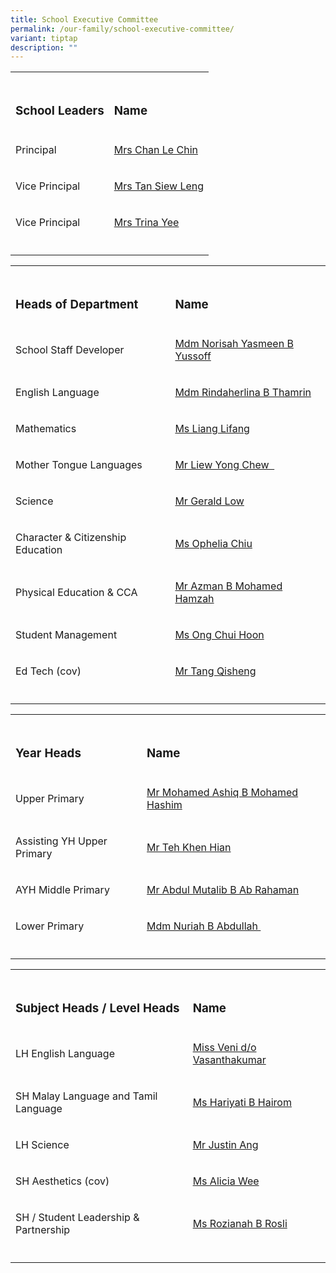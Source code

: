 ```yaml
---
title: School Executive Committee
permalink: /our-family/school-executive-committee/
variant: tiptap
description: ""
---
```

<table style="minWidth: 50px">
<colgroup>
<col>
<col>
</colgroup>
<tbody>
<tr>
<td rowspan="1" colspan="1">
<p></p>
</td>
<td rowspan="1" colspan="1">
<p></p>
</td>
</tr>
<tr>
<td rowspan="1" colspan="1">
<h3><strong>School Leaders</strong></h3>
</td>
<td rowspan="1" colspan="1">
<h3><strong>      Name</strong></h3>
</td>
</tr>
<tr>
<td rowspan="1" colspan="1">
<p>Principal</p>
</td>
<td rowspan="1" colspan="1">
<p><a href="mailto:Tiong_Le_Chin@schools.gov.sg" rel="noopener noreferrer nofollow" target="_blank">            Mrs Chan Le Chin</a>
</p>
</td>
</tr>
<tr>
<td rowspan="1" colspan="1">
<p>Vice Principal</p>
</td>
<td rowspan="1" colspan="1">
<p><a href="mailto:tan_siew_leng@schools.gov.sg" rel="noopener noreferrer nofollow" target="_blank">            Mrs Tan Siew Leng</a>
</p>
</td>
</tr>
<tr>
<td rowspan="1" colspan="1">
<p>Vice Principal</p>
</td>
<td rowspan="1" colspan="1">
<p><a href="mailto:trina_pook_sim_nar@schools.gov.sg" rel="noopener noreferrer nofollow" target="_blank">            Mrs Trina Yee</a>
</p>
</td>
</tr>
<tr>
<td rowspan="1" colspan="1">
<p></p>
</td>
<td rowspan="1" colspan="1">
<p></p>
</td>
</tr>
</tbody>
</table>
<table style="minWidth: 50px">
<colgroup>
<col>
<col>
</colgroup>
<tbody>
<tr>
<td rowspan="1" colspan="1">
<p></p>
</td>
<td rowspan="1" colspan="1">
<p></p>
</td>
</tr>
<tr>
<td rowspan="1" colspan="1">
<h3><strong>Heads of Department</strong></h3>
</td>
<td rowspan="1" colspan="1">
<h3><strong>Name</strong></h3>
</td>
</tr>
<tr>
<td rowspan="1" colspan="1">
<p>School Staff Developer</p>
</td>
<td rowspan="1" colspan="1">
<p><a href="mailto:norisah_yasmeen_yussoff@schools.gov.sg" rel="noopener noreferrer nofollow" target="_blank">Mdm Norisah Yasmeen B Yussoff</a>
</p>
</td>
</tr>
<tr>
<td rowspan="1" colspan="1">
<p>English Language</p>
</td>
<td rowspan="1" colspan="1">
<p><a href="mailto:rindaherlina_thamrin@schools.gov.sg" rel="noopener noreferrer nofollow" target="_blank">Mdm Rindaherlina B Thamrin</a>
</p>
</td>
</tr>
<tr>
<td rowspan="1" colspan="1">
<p>Mathematics</p>
</td>
<td rowspan="1" colspan="1">
<p><a href="mailto:liang_lifang@schools.gov.sg" rel="noopener noreferrer nofollow" target="_blank">Ms Liang Lifang</a>
</p>
</td>
</tr>
<tr>
<td rowspan="1" colspan="1">
<p>Mother Tongue Languages</p>
</td>
<td rowspan="1" colspan="1">
<p><a href="mailto:liew_yong_chew@schools.gov.sg" rel="noopener noreferrer nofollow" target="_blank">Mr Liew Yong Chew &nbsp;</a>
</p>
</td>
</tr>
<tr>
<td rowspan="1" colspan="1">
<p>Science</p>
</td>
<td rowspan="1" colspan="1">
<p><a href="mailto:Gerald_low_hui_yang@schools.gov.sg" rel="noopener noreferrer nofollow" target="_blank">Mr Gerald Low</a>
</p>
</td>
</tr>
<tr>
<td rowspan="1" colspan="1">
<p>Character &amp; Citizenship Education</p>
</td>
<td rowspan="1" colspan="1">
<p><a href="mailto:chiu_cheuk_yi_ophelia@schools.gov.sg" rel="noopener nofollow" target="_blank">Ms Ophelia Chiu</a>
</p>
</td>
</tr>
<tr>
<td rowspan="1" colspan="1">
<p>Physical Education &amp; CCA</p>
</td>
<td rowspan="1" colspan="1">
<p><a href="mailto:azman_mohamed_hamzah@schools.gov.sg" rel="noopener noreferrer nofollow" target="_blank">Mr Azman B Mohamed Hamzah</a>
</p>
</td>
</tr>
<tr>
<td rowspan="1" colspan="1">
<p>Student Management</p>
</td>
<td rowspan="1" colspan="1">
<p><a href="mailto:ong_chui_hoon@schools.gov.sg" rel="noopener noreferrer nofollow" target="_blank">Ms Ong Chui Hoon</a>
</p>
</td>
</tr>
<tr>
<td rowspan="1" colspan="1">
<p>Ed Tech (cov)</p>
</td>
<td rowspan="1" colspan="1">
<p><a href="mailto:tang_qisheng@schools.gov.sg" rel="noopener noreferrer nofollow" target="_blank">Mr Tang Qisheng</a>
</p>
</td>
</tr>
<tr>
<td rowspan="1" colspan="1">
<p></p>
</td>
<td rowspan="1" colspan="1">
<p></p>
</td>
</tr>
</tbody>
</table>
<table style="minWidth: 50px">
<colgroup>
<col>
<col>
</colgroup>
<tbody>
<tr>
<td rowspan="1" colspan="1">
<p></p>
</td>
<td rowspan="1" colspan="1">
<p></p>
</td>
</tr>
<tr>
<td rowspan="1" colspan="1">
<h3><strong>Year Heads</strong></h3>
</td>
<td rowspan="1" colspan="1">
<h3><strong>Name</strong></h3>
</td>
</tr>
<tr>
<td rowspan="1" colspan="1">
<p>Upper Primary</p>
</td>
<td rowspan="1" colspan="1">
<p><a href="mailto:mohamed_ashiq_mohamed_hashim@schools.gov.sg" rel="noopener noreferrer nofollow" target="_blank">Mr Mohamed Ashiq B Mohamed Hashim</a>
</p>
</td>
</tr>
<tr>
<td rowspan="1" colspan="1">
<p>Assisting YH Upper Primary</p>
</td>
<td rowspan="1" colspan="1">
<p><a href="mailto:teh_kian_hian@schools.gov.sg" rel="noopener noreferrer nofollow" target="_blank">Mr Teh Khen Hian</a>
</p>
</td>
</tr>
<tr>
<td rowspan="1" colspan="1">
<p>AYH Middle Primary</p>
</td>
<td rowspan="1" colspan="1">
<p><a href="mailto:abdul_mutalib_ab_rahaman@schools.gov.sg" rel="noopener noreferrer nofollow" target="_blank">Mr Abdul Mutalib B Ab Rahaman</a>
</p>
</td>
</tr>
<tr>
<td rowspan="1" colspan="1">
<p>Lower Primary</p>
</td>
<td rowspan="1" colspan="1">
<p><a href="mailto:nuriah_abdullah@schools.gov.sg" rel="noopener noreferrer nofollow" target="_blank">Mdm Nuriah B Abdullah&nbsp;</a>
</p>
</td>
</tr>
<tr>
<td rowspan="1" colspan="1">
<p></p>
</td>
<td rowspan="1" colspan="1">
<p></p>
</td>
</tr>
</tbody>
</table>
<table style="minWidth: 50px">
<colgroup>
<col>
<col>
</colgroup>
<tbody>
<tr>
<td rowspan="1" colspan="1">
<p></p>
</td>
<td rowspan="1" colspan="1">
<p></p>
</td>
</tr>
<tr>
<td rowspan="1" colspan="1">
<h3><strong>Subject Heads / Level Heads</strong></h3>
</td>
<td rowspan="1" colspan="1">
<h3><strong>Name</strong></h3>
</td>
</tr>
<tr>
<td rowspan="1" colspan="1">
<p>LH English Language</p>
</td>
<td rowspan="1" colspan="1">
<p><a href="mailto:veni_vasanthakumar@schools.gov.sg" rel="noopener noreferrer nofollow" target="_blank">Miss Veni d/o Vasanthakumar</a>
</p>
</td>
</tr>
<tr>
<td rowspan="1" colspan="1">
<p>SH Malay Language and Tamil Language</p>
</td>
<td rowspan="1" colspan="1">
<p><a href="mailto:hariyati_hairom@schools.gov.sg" rel="noopener noreferrer nofollow" target="_blank">Ms Hariyati B Hairom</a>
</p>
</td>
</tr>
<tr>
<td rowspan="1" colspan="1">
<p>LH Science</p>
</td>
<td rowspan="1" colspan="1">
<p><a href="mailto:ang_wei_wen_justin@schools.gov.sg" rel="noopener noreferrer nofollow" target="_blank">Mr Justin Ang</a>
</p>
</td>
</tr>
<tr>
<td rowspan="1" colspan="1">
<p>SH Aesthetics (cov)</p>
</td>
<td rowspan="1" colspan="1">
<p><a href="mailto:alicia_wee_su_ping@schools.gov.sg" rel="noopener noreferrer nofollow" target="_blank">Ms Alicia Wee</a>
</p>
</td>
</tr>
<tr>
<td rowspan="1" colspan="1">
<p>SH / Student Leadership &amp; Partnership</p>
</td>
<td rowspan="1" colspan="1">
<p><a href="mailto:rozianah_rosli@schools.gov.sg" rel="noopener noreferrer nofollow" target="_blank">Ms Rozianah B Rosli</a>
</p>
</td>
</tr>
<tr>
<td rowspan="1" colspan="1">
<p></p>
</td>
<td rowspan="1" colspan="1">
<p></p>
</td>
</tr>
</tbody>
</table>
<p></p>